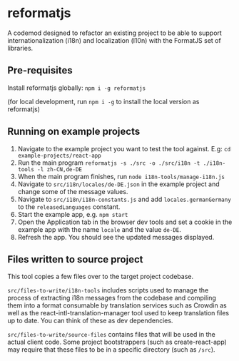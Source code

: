 # reformatjs

A codemod designed to refactor an existing project to be able to support internationalization (i18n) and localization (l10n) with the FormatJS set of libraries.

## Pre-requisites
Install reformatjs globally: `npm i -g reformatjs`

(for local development, run `npm i -g` to install the local version as reformatjs)
## Running on example projects
1. Navigate to the example project you want to test the tool against. E.g: `cd example-projects/react-app`
2. Run the main program `reformatjs -s ./src -o ./src/i18n -t ./i18n-tools -l zh-CN,de-DE`
3. When the main program finishes, run `node i18n-tools/manage-i18n.js`
4. Navigate to `src/i18n/locales/de-DE.json` in the example project and change some of the message values.
5. Navigate to `src/i18n/i18n-constants.js` and add `locales.germanGermany` to the `releasedLanguages` constant.
6. Start the example app, e.g. `npm start`
7. Open the Application tab in the browser dev tools and set a cookie in the example app with the name `locale` and the value `de-DE`.
8. Refresh the app. You should see the updated messages displayed.


## Files written to source project
This tool copies a few files over to the target project codebase.

`src/files-to-write/i18n-tools` includes scripts used to manage the process of extracting i18n messages from the codebase and compiling them into a format consumable by translation services such as Crowdin as well as the react-intl-translation-manager tool used to keep translation files up to date.
You can think of these as dev dependencies.

`src/files-to-write/source-files` contains files that will be used in the actual client code.
Some project bootstrappers (such as create-react-app) may require that these files to be in a specific directory (such as `/src`).